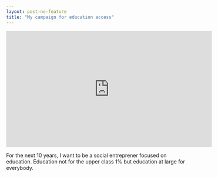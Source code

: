```yaml
---
layout: post-no-feature
title: "My campaign for education access"
---
```




<center>
<iframe width="560" height="315" src="https://www.youtube.com/embed/pueL5eTi4FA" frameborder="0" allowfullscreen></iframe>
</center>

For the next 10 years, I want to be a social entreprener focused on education. Education not for the upper class 1% but education at large for everybody. 